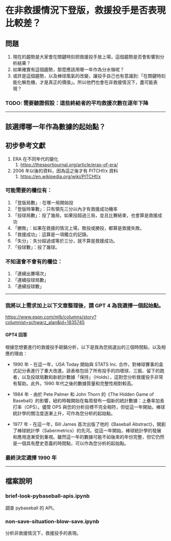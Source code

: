 # 在非救援情況下登版，救援投手是否表現比較差？

## 問題
1. 現在的趨勢是大家會在關鍵時刻把救援投手放上場，這個趨勢是否會影響到分析結果？
2. 如果確實有這個趨勢，那麼應該用哪一年作為分水嶺呢？
3. 或許是這個趨勢，以及棒球風氣的改變，讓投手自己也有意識到:「在關鍵時刻能化解危機，才是真正的價值」。所以他們也會在非救援情況下，盡可能表現？

### TODO: 需要驗證假設：這些終結者的平均救援次數在逐年下降

***

## 該選擇哪一年作為數據的起始點？

## 初步參考文獻
1. ERA 在不同年代的變化
   1. https://thesportjournal.org/article/eras-of-era/
2. 2006 年以後的資料，因為這之後才有 PITCHf/x 資料
   1. https://en.wikipedia.org/wiki/PITCHf/x

### 可能需要的欄位有：
1. 「登版局數」: 在哪一局開始投
2. 「登版時筆數」：只有領先三分以內才有救援成功機率
3. 「投球局數」：投了幾局，如果投超過三局，並且比賽結束，也會算是救援成功
4. 「勝敗」：如果在救援的情況上場，敗投或勝投，都算是救援失敗。
5. 「救援成功」：這算是一項獨立的記錄。
6. 「失分」：失分超過或等於三分，就不算是救援成功。
7. 「投球數」：投了幾球。

### 不知道會不會有的欄位：
1. 「連續出賽場次」
2. 「連續投球局數」
3. 「連續投球數」

***

### 我將以上需求加上以下文章整理後，請 GPT 4 為我選擇一個起始點。 

https://www.espn.com/mlb/columns/story?columnist=schwarz_alan&id=1835745

#### GPT4 回答
根據您想要進行的救援投手砸鍋分析，以下是我為您挑選出的三個時間點，以及相應的理由：

- 1990 年 - 在這一年，USA Today 開始與 STATS Inc. 合作，對棒球賽事的盒式記分表進行了重大改進。該表格包括了所有投手的四壞球、三振、留下的跑者，以及投球局數和新統計數據「保持」（Holds），這對您分析救援投手非常有幫助。此外，1990 年代之後的數據質量和完整性相對較高。

- 1984 年 - 由於 Pete Palmer 和 John Thorn 的《The Hidden Game of Baseball》的影響，紐約時報開始在每周發布一個新的統計數據：上壘率加長打率（OPS）。儘管 OPS 與您的分析目標不完全相符，但從這一年開始，棒球統計學的關注度逐漸上升，可作為您分析的起始點。

- 1977 年 - 在這一年，Bill James 首次出版了他的《Baseball Abstract》，開創了棒球統計學（Sabermetrics）的先河。從這一年開始，棒球統計學的發展和應用逐漸受到重視。雖然這一年的數據可能不如後來的年份完整，但它仍然是一個具有歷史意義的時間點，可以作為您分析的起始點。

### 最終決定選擇 1990 年

***

## 檔案說明

### brief-look-pybaseball-apis.ipynb
調查 pybaseball 的 API。
### non-save-situation-blow-save.ipynb
分析非救援情況下，救援投手的表現。


